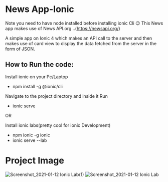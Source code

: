 # News App-Ionic

Note you need to have node installed before installing ionic Cli  😉
This News app makes use of News API.org ..(https://newsapi.org/)

A simple app on Ionic 4  which makes an API call to the server  and  then makes use of card view to display the data fetched from the server in the form of JSON.


## How to Run the code:

Install ionic on your Pc/Laptop
* npm install -g @ionic/cli

Navigate to the project directory and inside it Run 

* ionic serve

OR

Install ionic labs(pretty cool for ionic Development)

* npm ionic -g ionic
* ionic serve --lab
# Project Image
![Screenshot_2021-01-12 Ionic Lab(1)](https://user-images.githubusercontent.com/54317009/104388718-b1d1b080-5531-11eb-8faa-25361346d573.png)
![Screenshot_2021-01-12 Ionic Lab](https://user-images.githubusercontent.com/54317009/104388722-b302dd80-5531-11eb-9036-c516a4c2c739.png)
